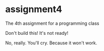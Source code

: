 # assignment4
The 4th assignment for a programming class


Don't build this! It's not ready!

No, really. You'll cry. Because it won't work.
